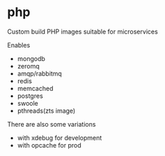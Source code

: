 # php
Custom build PHP images suitable for microservices

Enables
- mongodb
- zeromq
- amqp/rabbitmq
- redis
- memcached
- postgres
- swoole
- pthreads(zts image)


There are also some variations
- with xdebug for development
- with opcache for prod
